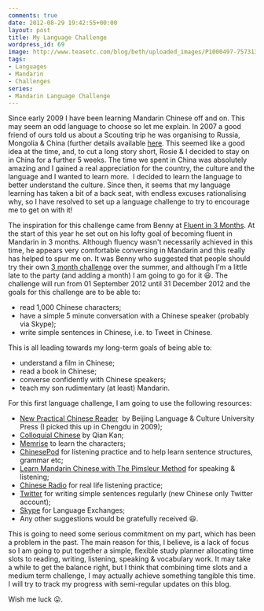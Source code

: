 ```yaml
---
comments: true
date: 2012-08-29 19:42:55+00:00
layout: post
title: My Language Challenge
wordpress_id: 69
image: http://www.teasetc.com/blog/beth/uploaded_images/P1000497-757313.JPG
tags:
- Languages
- Mandarin
- Challenges
series:
- Mandarin Language Challenge
---
```


Since early 2009 I have been learning Mandarin Chinese off and on. This may seem an odd language to
choose so let me explain. In 2007 a good friend of ours told us about a Scouting trip he was
organising to Russia, Mongolia & China (further details available [here][3n]. This seemed like a
good idea at the time, and, to cut a long story short, Rosie & I decided to stay on in China for a
further 5 weeks. The time we spent in China was absolutely amazing and I gained a real appreciation
for the country, the culture and the language and I wanted to learn more.  I decided to learn the
language to better understand the culture. Since then, it seems that my language learning has taken
a bit of a back seat, with endless excuses rationalising why, so I have resolved to set up a
language challenge to try to encourage me to get on with it!

The inspiration for this challenge came from Benny at [Fluent in 3 Months][fi3m]. At the start of
this year he set out on his lofty goal of becoming fluent in Mandarin in 3 months. Although fluency
wasn't necessarily achieved in this time, he appears very comfortable conversing in Mandarin and
this really has helped to spur me on. It was Benny who suggested that people should try their own
[3 month challenge][3m] over the summer, and although I'm a little late to the party (and adding a
month) I am going to go for it :smiley:. The challenge will run from 01 September 2012 until 31
December 2012 and the goals for this challenge are to be able to:

  * read 1,000 Chinese characters;
  * have a simple 5 minute conversation with a Chinese speaker (probably via Skype);
  * write simple sentences in Chinese, i.e. to Tweet in Chinese.

This is all leading towards my long-term goals of being able to:

  * understand a film in Chinese;
  * read a book in Chinese;
  * converse confidently with Chinese speakers;
  * teach my son rudimentary (at least) Mandarin.

For this first language challenge, I am going to use the following resources:
	
  * [New Practical Chinese Reader][npcr]  by Beijing Language & Culture University Press (I picked this up in Chengdu in 2009);	
  * [Colloquial Chinese][cc] by Qian Kan;	
  * [Memrise][mem] to learn the characters;	
  * [ChinesePod][cp] for listening practice and to help learn sentence structures, grammar etc;	
  * [Learn Mandarin Chinese with The Pimsleur Method][pim] for speaking & listening;	
  * [Chinese Radio][cr] for real life listening practice;	
  * [Twitter][twi] for writing simple sentences regularly (new Chinese only Twitter account);	
  * [Skype][sky] for Language Exchanges;	
  * Any other suggestions would be gratefully received :smiley:.

This is going to need some serious commitment on my part, which has been a problem in the past. The
main reason for this, I believe, is a lack of focus so I am going to put together a simple, flexible
study planner allocating time slots to reading, writing, listening, speaking & vocabulary work. It
may take a while to get the balance right, but I think that combining time slots and a medium term
challenge, I may actually achieve something tangible this time. I will try to track my progress with
semi-regular updates on this blog.

Wish me luck :stuck_out_tongue:.

[3n]: http://travel.perry-online.me.uk/trips/china-2009/ "Three Nations & China 2009"
[fi3m]: http://www.fluentin3months.com/ "Fluent in 3 Months"
[3m]: http://www.fluentin3months.com/fi3m-challenge/ "3 month challenge"
[npcr]: http://www.chinabooks.com/home.php?cat=319 "New Practical Chinese Reader"
[cc]: http://www.routledge.com/books/details/9780415434157/ "Colloquial Chinese"
[mem]: http://memrise.com/ "Memrise"
[cp]: http://chinesepod.com/ "ChinesePod"
[pim]: http://www.pimsleur.com/Learn-Mandarin-Chinese "Learn Mandarin Chinese with The Pimsleur Method"
[cr]: mms://media.ccdntech.com/wmtencoder/rti/cbs2.wmv "Chinese Radio"
[twi]: http://twitter.com/richard_p2_ZH "Richard Perry Chinese Language Twitter Account"
[sky]: http://www.skype.com/ "Skype"